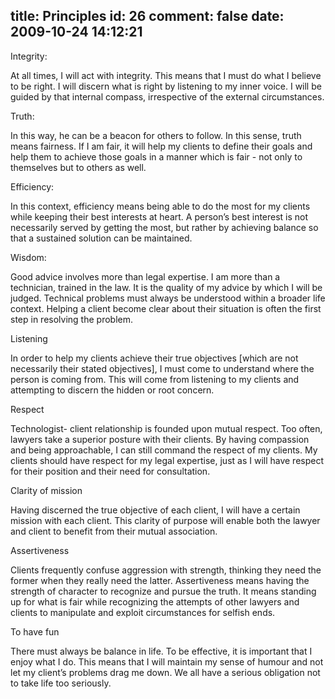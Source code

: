 title: Principles
id: 26
comment: false
date: 2009-10-24 14:12:21
---

Integrity:

At all times, I will act with integrity. This means that I must do what I believe to be right.  I will discern what is right by listening to my inner voice. I will be guided by that internal compass, irrespective of the external circumstances.

Truth:

In this way, he can be a beacon for others to follow. In this sense, truth means fairness. If I am fair, it will help my clients to define their goals and help them to achieve those goals in a manner which is fair - not only to themselves but to others as well.

Efficiency:

 In this context, efficiency means being able to do the most for my clients while keeping their best interests at heart. A person’s best interest is not necessarily served by getting the most, but rather by achieving balance so that a sustained solution can be maintained.

Wisdom:

Good advice involves more than legal expertise. I am more than a technician, trained in the law. It is the quality of my advice by which I will be judged. Technical problems must always be understood within a broader life context. Helping a client become clear about their situation is often the first step in resolving the problem.

Listening

In order to help my clients achieve their true objectives [which are not necessarily their stated objectives], I must come to understand where the person is coming from. This will come from listening to my clients and attempting to discern the hidden or root concern.

Respect

Technologist- client relationship is founded upon mutual respect. Too often, lawyers take a superior posture with their clients. By having compassion and being approachable, I can still command the respect of my clients. My clients should have respect for my legal expertise, just as I will have respect for their position and their need for consultation.

Clarity of mission

Having discerned the true objective of each client, I will have a certain mission with each client. This clarity of purpose will enable both the lawyer and client to benefit from their mutual association.

Assertiveness

Clients frequently confuse aggression with strength, thinking they need the former when they really need the latter. Assertiveness means having the strength of character to recognize and pursue the truth. It means standing up for what is fair while recognizing the attempts of other lawyers and clients to manipulate and exploit circumstances for selfish ends.

To have fun

There must always be balance in life. To be effective, it is important that I enjoy what I do. This means that I will maintain my sense of humour and not let my client’s problems drag me down. We all have a serious obligation not to take life too seriously.